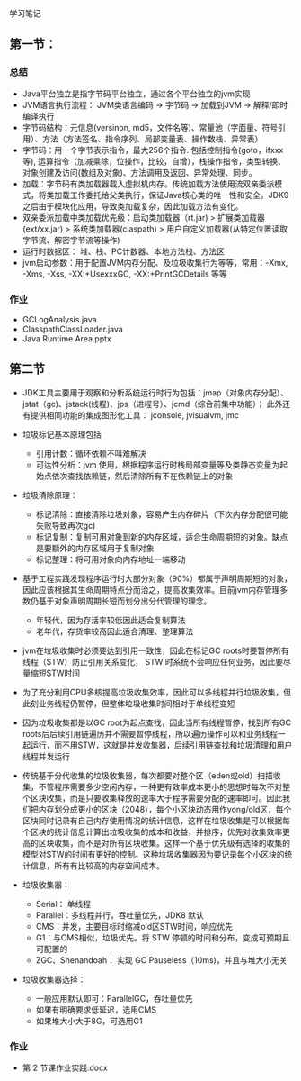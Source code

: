 学习笔记
## 第一节：

### 总结

* Java平台独立是指字节码平台独立，通过各个平台独立的jvm实现  
* JVM语言执行流程： JVM类语言编码 -> 字节码 -> 加载到JVM -> 解释/即时编译执行  
* 字节码结构：元信息(versinon, md5，文件名等)、常量池（字面量、符号引用）、方法（方法签名、指令序列、局部变量表、操作数栈、异常表）
* 字节码：用一个字节表示指令，最大256个指令. 包括控制指令(goto，ifxxx等), 运算指令（加减乘除，位操作，比较，自增），栈操作指令，类型转换、对象创建及访问(数组及对象)、方法调用及返回、异常处理、同步。
* 加载：字节码有类加载器载入虚拟机内存。传统加载方法使用流双亲委派模式，将类加载工作委托给父类执行，保证Java核心类的唯一性和安全。JDK9之后由于模块化应用，导致类加载复杂，因此加载方法有变化。
* 双亲委派加载中类加载优先级：启动类加载器（rt.jar) > 扩展类加载器(ext/xx.jar) > 系统类加载器(claspath) > 用户自定义加载器(从特定位置读取字节流、解密字节流等操作)
* 运行时数据区： 堆、栈、PC计数器、本地方法栈、方法区
* jvm启动参数：用于配置JVM内存分配、及垃圾收集行为等等，常用：-Xmx, -Xms, -Xss, -XX:+UsexxxGC, -XX:+PrintGCDetails 等等

### 作业

* GCLogAnalysis.java
* ClasspathClassLoader.java
* Java Runtime Area.pptx

## 第二节

* JDK工具主要用于观察和分析系统运行时行为包括：jmap（对象内存分配）、jstat（gc)、jstack(线程)、jps（进程号）、jcmd（综合前集中功能）； 此外还有提供相同功能的集成图形化工具： jconsole, jvisualvm, jmc
* 垃圾标记基本原理包括
  * 引用计数：循环依赖不叫难解决
  * 可达性分析：jvm 使用，根据程序运行时栈局部变量等及类静态变量为起始点依次查找依赖链，然后清除所有不在依赖链上的对象

* 垃圾清除原理：
  * 标记清除：直接清除垃圾对象，容易产生内存碎片（下次内存分配很可能失败导致再次gc)
  * 标记复制：复制可用对象到新的内存区域，适合生命周期短的对象。缺点是要额外的内存区域用于复制对象
  * 标记整理：将可用对象向内存地址一端移动

* 基于工程实践发现程序运行时大部分对象（90%）都属于声明周期短的对象，因此应该根据其生命周期特点分而治之，提高收集效率。目前jvm内存管理多数仍基于对象声明周期长短而划分出分代管理的理念。
  * 年轻代，因为存活率较低因此适合复制算法
  * 老年代，存货率较高因此适合清理、整理算法

* jvm在垃圾收集时必须要达到引用一致性，因此在标记GC roots时要暂停所有线程（STW）防止引用关系变化， STW 时系统不会响应任何业务，因此要尽量缩短STW时间

* 为了充分利用CPU多核提高垃圾收集效率，因此可以多线程并行垃圾收集，但此刻业务线程仍暂停，但整体垃圾收集时间相对于单线程变短

* 因为垃圾收集都是以GC root为起点查找，因此当所有线程暂停，找到所有GC roots后后续引用链遍历并不需要暂停线程，所以遍历操作可以和业务线程一起运行，而不用STW，这就是并发收集器，后续引用链查找和垃圾清理和用户线程并发运行

* 传统基于分代收集的垃圾收集器，每次都要对整个区（eden或old）扫描收集，不管程序需要多少空闲内存，一种更有效率成本更小的思想时每次不对整个区块收集，而是只要收集释放的速率大于程序需要分配的速率即可。因此我们把内存划分成更小的区块（2048），每个小区块动态用作yong/old区，每个区块同时记录有自己内存使用情况的统计信息，这样在垃圾收集是可以根据每个区块的统计信息计算出垃圾收集的成本和收益，并排序，优先对收集效率更高的区块收集，而不是对所有区块收集。这样一个基于优先级有选择的收集的模型对STW的时间有更好的控制。这种垃圾收集器因为要记录每个小区块的统计信息，所有有比较高的内存空间成本。

* 垃圾收集器：
  * Serial： 单线程
  * Parallel：多线程并行，吞吐量优先，JDK8 默认
  * CMS：并发，主要目标时缩减old区STW时间，响应优先
  * G1：与CMS相似，垃圾优先。将 STW 停顿的时间和分布，变成可预期且可配置的
  * ZGC、Shenandoah： 实现 GC Pauseless（10ms)，并且与堆大小无关

* 垃圾收集器选择：
  * 一般应用默认即可：ParallelGC，吞吐量优先
  * 如果有明确要求低延迟，选用CMS
  * 如果堆大小大于8G，可选用G1
  
### 作业

* 第 2 节课作业实践.docx
